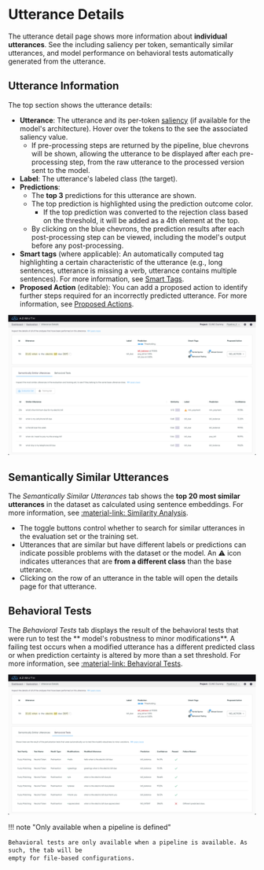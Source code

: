 # Utterance Details

The utterance detail page shows more information about **individual utterances**. See the including
saliency per token, semantically similar utterances, and model performance on behavioral tests
automatically generated from the utterance.

## Utterance Information

The top section shows the utterance details:

* **Utterance**: The utterance and its per-token [saliency](../../key-concepts/saliency.md) (if
  available for the model's architecture). Hover over the tokens to the see the associated saliency
  value.
  * If pre-processing steps are returned by the pipeline, blue chevrons will be shown, allowing the utterance to be displayed after each pre-processing step, from the raw utterance to the processed version sent to the model.
* **Label**: The utterance's labeled class (the target).
* **Predictions**:
    * The **top 3** predictions for this utterance are shown.
    * The top prediction is highlighted using the prediction outcome color.
        * If the top prediction was converted to the rejection class based on the threshold, it will
          be added as a 4th element at the top.
    * By clicking on the blue chevrons, the prediction results after each post-processing step can be viewed, including the model's output before any post-processing.
* **Smart tags** (where applicable): An automatically computed tag highlighting a certain
  characteristic of the utterance (e.g., long sentences, utterance is missing a verb, utterance
  contains multiple sentences). For more information,
  see [Smart Tags](../../key-concepts/smart-tags.md).
* **Proposed Action** (editable): You can add a proposed action to identify further steps required
  for an incorrectly predicted utterance. For more information,
  see [Proposed Actions](../../key-concepts/proposed-actions.md).

![Screenshot](../../_static/images/exploration-space/utterance-details-similarity.png)

## Semantically Similar Utterances

The *Semantically Similar Utterances* tab shows the **top 20 most similar utterances** in the
dataset as calculated using sentence embeddings. For more information,
see [:material-link: Similarity Analysis](../../key-concepts/similarity.md).

* The toggle buttons control whether to search for similar utterances in the evaluation set or the
  training set.
* Utterances that are similar but have different labels or predictions can indicate possible
  problems with the dataset or the model. An ⚠ icon indicates utterances that are **from a
  different class** than the base utterance.
* Clicking on the row of an utterance in the table will open the details page for that utterance.

## Behavioral Tests

The *Behavioral Tests* tab displays the result of the behavioral tests that were run to test the **
model's robustness to minor modifications**. A failing test occurs when a modified utterance has a
different predicted class or when prediction certainty is altered by more than a set threshold. For
more information, see [:material-link: Behavioral Tests](../../key-concepts/behavioral-testing.md).

![Screenshot](../../_static/images/exploration-space/utterance-details-behavioral-tests.png)

!!! note "Only available when a pipeline is defined"

    Behavioral tests are only available when a pipeline is available. As such, the tab will be
    empty for file-based configurations.
